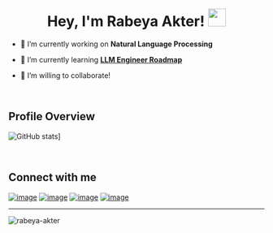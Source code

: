 
<h1 align="center">Hey, I'm Rabeya Akter! <img src="https://media.giphy.com/media/hvRJCLFzcasrR4ia7z/giphy.gif" width="35"></h1>


- 🔭 I’m currently working on **Natural Language Processing**

- 🌱 I’m currently learning **[LLM Engineer Roadmap](https://github.com/mlabonne/llm-course)**

- 👯 I’m willing to collaborate!


<br />

## Profile Overview

![GitHub stats](https://github-readme-stats.vercel.app/api?username=rabeya-akter&show_icons=true&theme=tokyonight&count_private=true)]

<br />

## Connect with me

[![image](https://img.shields.io/twitter/url?label=Rabeya%20Akter&logo=linkedin&style=social&url=https%3A%2F%2Fwww.linkedin.com%2Fhp%2F)](https://www.linkedin.com/in/rabeya-akter-4a3111174/)
[![image](https://img.shields.io/twitter/url?label=Rabeya%20Akter&logo=twitter&style=social&url=https%3A%2F%2Ftwitter.com%2FRabeyaA39672541)](https://twitter.com/RabeyaA39672541)
[![image](https://img.shields.io/twitter/url?label=Rabeya%20Akter&logo=google%20scholar&style=social&url=https%3A%2F%2Fscholar.google.com%2Fcitations%3Fhl%3Den%26user%3D3XYOK88AAAAJ)](https://scholar.google.com/citations?hl=en&user=3XYOK88AAAAJ)
[![image](https://img.shields.io/twitter/url?label=Rabeya%20Akter&logo=kaggle&style=social&url=https%3A%2F%2Fwww.kaggle.com%2F)](https://www.kaggle.com/rabeyaakter23)

-----

<p align="left"> <img src="https://komarev.com/ghpvc/?username=rabeya-akter&label=Profile%20views&color=0e75b6&style=flat" alt="rabeya-akter" /> </p>



 
 
 


